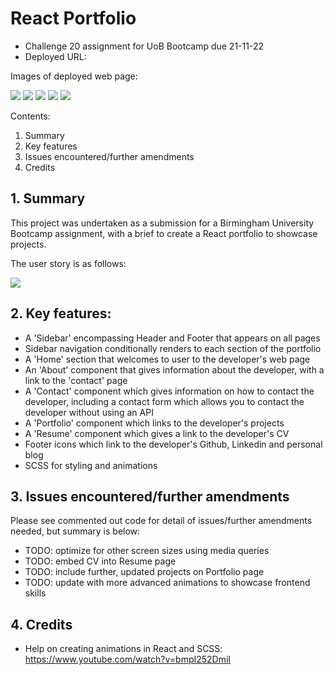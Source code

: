# React Portfolio
- Challenge 20 assignment for UoB Bootcamp due 21-11-22
- Deployed URL: 

Images of deployed web page:

<img src ="src/assets/images/home-page.png">

<img src ="src/assets/images/about-page.png">

<img src ="src/assets/images/contact-page.png">

<img src ="src/assets/images/portfolio-page.png">

<img src ="src/assets/images/resume-page.png">


Contents:

1. Summary
2. Key features
3. Issues encountered/further amendments
4. Credits

## 1. Summary

This project was undertaken as a submission for a Birmingham University Bootcamp assignment, with a brief to create a React portfolio to showcase projects.

The user story is as follows:

<img src ="src/assets/images/user-story.png">

## 2. Key features:

- A 'Sidebar' encompassing Header and Footer that appears on all pages
- Sidebar navigation conditionally renders to each section of the portfolio
- A 'Home' section that welcomes to user to the developer's web page
- An 'About' component that gives information about the developer, with a link to the 'contact' page
- A 'Contact' component which gives information on how to contact the developer, including a contact form which allows you to contact the developer without using an API
- A 'Portfolio' component which links to the developer's projects
- A 'Resume' component which gives a link to the developer's CV
- Footer icons which link to the developer's Github, Linkedin and personal blog
- SCSS for styling and animations


## 3. Issues encountered/further amendments

Please see commented out code for detail of issues/further amendments needed, but summary is below:

- TODO: optimize for other screen sizes using media queries 
- TODO: embed CV into Resume page
- TODO: include further, updated projects on Portfolio page
- TODO: update with more advanced animations to showcase frontend skills

## 4. Credits
- Help on creating animations in React and SCSS: https://www.youtube.com/watch?v=bmpI252DmiI 